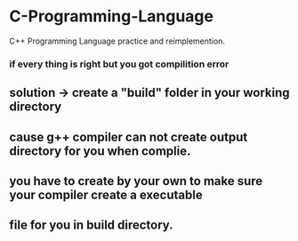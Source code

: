# C-Programming-Language
C++ Programming Language practice and reimplemention.

### if every thing is right but you got compilition error

## solution -> create a "build" folder in your working directory

## cause g++ compiler can not create output directory for you when complie.
## you have to create by your own to make sure your compiler create a executable 
## file for you in build directory.